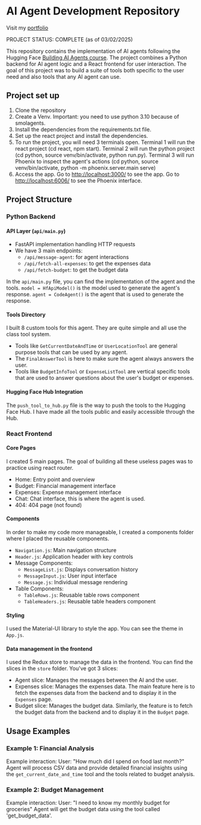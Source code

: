 # AI Agent Development Repository
Visit my [portfolio](https://www.bprigent.com)

PROJECT STATUS: COMPLETE (as of 03/02/2025)

This repository contains the implementation of AI agents following the Hugging Face [Building AI Agents course](https://huggingface.co/learn/agents-course/unit0/introduction). The project combines a Python backend for AI agent logic and a React frontend for user interaction. The goal of this project was to build a suite of tools both specific to the user need and also tools that any AI agent can use.

## Project set up
1. Clone the repository
2. Create a Venv. Important: you need to use python 3.10 because of smolagents.
3. Install the dependencies from the requirements.txt file.
4. Set up the react project and install the dependencies.
5. To run the project, you will need 3 terminals open. Terminal 1 will run the react project (cd react, npm start). Terminal 2 will run the python project (cd python, source venv/bin/activate, python run.py). Terminal 3 will run Phoenix to inspect the agent's actions (cd python, source venv/bin/activate, python -m phoenix.server.main serve)
6. Access the app. Go to [http://localhost:3000/](http://localhost:3000/) to see the app. Go to [http://localhost:6006/](http://localhost:6006/) to see the Phoenix interface.

## Project Structure
### Python Backend
#### API Layer (`api/main.py`)
- FastAPI implementation handling HTTP requests
- We have 3 main endpoints:
    - `/api/message-agent`: for agent interactions
    - `/api/fetch-all-expenses`: to get the expenses data
    - `/api/fetch-budget`: to get the budget data

In the `api/main.py` file, you can find the implementation of the agent and the tools. `model = HfApiModel()` is the model used to generate the agent's response. `agent = CodeAgent()` is the agent that is used to generate the response.

#### Tools Directory
I built 8 custom tools for this agent. They are quite simple and all use the class tool system. 
- Tools like `GetCurrentDateAndTime` or `UserLocationTool` are general purpose tools that can be used by any agent. 
- The `FinalAnswerTool` is here to make sure the agent always answers the user.
- Tools like `BudgetInfoTool` or `ExpenseListTool` are vertical specific tools that are used to answer questions about the user's budget or expenses.

#### Hugging Face Hub Integration
The `push_tool_to_hub.py` file is the way to push the tools to the Hugging Face Hub. I have made all the tools public and easily accessible through the Hub.

### React Frontend
#### Core Pages
I created 5 main pages. The goal of building all these useless pages was to practice using react router.
- Home: Entry point and overview
- Budget: Financial management interface
- Expenses: Expense management interface
- Chat: Chat interface, this is where the agent is used.
- 404: 404 page (not found)

#### Components
In order to make my code more manageable, I created a components folder where I placed the reusable components. 
- `Navigation.js`: Main navigation structure
- `Header.js`: Application header with key controls
- Message Components:
  - `MessageList.js`: Displays conversation history
  - `MessageInput.js`: User input interface
  - `Message.js`: Individual message rendering
- Table Components:
  - `TableRows.js`: Reusable table rows component
  - `TableHeaders.js`: Reusable table headers component

#### Styling
I used the Material-UI library to style the app. You can see the theme in `App.js`.

#### Data management in the frontend
I used the Redux store to manage the data in the frontend. You can find the slices in the `store` folder. You've got 3 slices:
- Agent slice: Manages the messages between the AI and the user.
- Expenses slice: Manages the expenses data. The main feature here is to fetch the expenses data from the backend and to display it in the `Expenses` page.
- Budget slice: Manages the budget data. Similarly, the feature is to fetch the budget data from the backend and to display it in the `Budget` page.

## Usage Examples
### Example 1: Financial Analysis
Example interaction:
User: "How much did I spend on food last month?"
Agent will process CSV data and provide detailed financial insights using the `get_current_date_and_time` tool and the tools related to budget analysis.

### Example 2: Budget Management
Example interaction:
User: "I need to know my monthly budget for groceries"
Agent will get the budget data using the tool called 'get_budget_data'.

